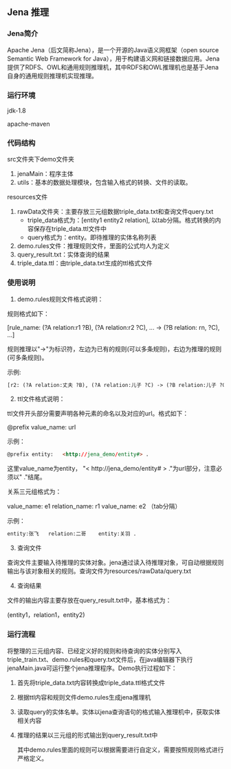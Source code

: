 ## Jena 推理

### Jena简介

Apache Jena（后文简称Jena），是一个开源的Java语义网框架（open source Semantic Web Framework
for Java），用于构建语义网和链接数据应用。Jena提供了RDFS、OWL和通用规则推理机，其中RDFS和OWL推理机也是基于Jena自身的通用规则推理机实现推理。

### 运行环境

jdk-1.8

apache-maven

### 代码结构

src文件夹下demo文件夹

1. jenaMain：程序主体
2. utils：基本的数据处理模块，包含输入格式的转换、文件的读取。

resources文件

1. rawData文件夹：主要存放三元组数据triple_data.txt和查询文件query.txt
   - triple_data格式为：[entity1 entity2 relation], 以tab分隔。格式转换的内容保存在triple_data.ttl文件中
   - query格式为：entity。即待推理的实体名称列表
2. demo.rules文件：推理规则文件，里面的公式均人为定义
3. query_result.txt：实体查询的结果
4. triple_data.ttl：由triple_data.txt生成的ttl格式文件

### 使用说明

1. demo.rules规则文件格式说明：

规则格式如下：

[rule_name: (?A relation:r1 ?B), (?A relation:r2 ?C), ... -> (?B relation: rn, ?C), ...]

规则推理以"->"为标识符，左边为已有的规则(可以多条规则)，右边为推理的规则(可多条规则)。

示例:

```html
[r2: (?A relation:丈夫 ?B), (?A relation:儿子 ?C) -> (?B relation:儿子 ?C)]
```
2. ttl文件格式说明：

ttl文件开头部分需要声明各种元素的命名以及对应的url。格式如下：

@prefix value_name:   url

示例：

```html
@prefix entity:   <http://jena_demo/entity#> .
```

这里value_name为entity， "< http://jena_demo/entity# > ."为url部分，注意必须以" ."结尾。

关系三元组格式为：

value_name: e1 relation_name: r1 value_name: e2 （tab分隔）

示例：

```html
entity:张飞   relation:二哥    entity:关羽 .
```

3. 查询文件

查询文件主要输入待推理的实体对象。jena通过读入待推理对象，可自动根据规则输出与该对象相关的规则。查询文件为resources/rawData/query.txt

4. 查询结果

文件的输出内容主要存放在query_result.txt中，基本格式为：

(entity1，relation1，entity2)

### 运行流程

将整理的三元组内容、已经定义好的规则和待查询的实体分别写入triple_train.txt、demo.rules和query.txt文件后，在java编辑器下执行jenaMain.java可运行整个jena推理程序。Demo执行过程如下：

1. 首先将triple_data.txt内容转换成triple_data.ttl格式文件

2. 根据ttl内容和规则文件demo.rules生成jena推理机

3. 读取query的实体名单。实体以jena查询语句的格式输入推理机中，获取实体相关内容

4. 推理的结果以三元组的形式输出到query_result.txt中

   其中demo.rules里面的规则可以根据需要进行自定义，需要按照规则格式进行严格定义。


